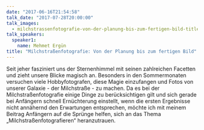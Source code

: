 ```yaml
---
date: "2017-06-16T21:54:58"
talk_date: "2017-07-28T20:00:00"
talk_images:
  - milchstrassenfotografie-von-der-planung-bis-zum-fertigen-bild-title.jpg
talk_speakers:
  speaker1:
    name: Mehmet Ergün
title: "Milchstraßenfotografie: Von der Planung bis zum fertigen Bild"
---
```


Seit jeher fasziniert uns der Sternenhimmel mit seinen zahlreichen Facetten und zieht unsere Blicke magisch an. Besonders in den Sommermonaten versuchen viele Hobbyfotografen, diese Magie einzufangen und Fotos von unserer Galaxie - der Milchstraße - zu machen. Da es bei der Milchstraßenfotografie einige Dinge zu berücksichtigen gilt und sich gerade bei Anfängern schnell Ernüchterung einstellt, wenn die ersten Ergebnisse nicht annähernd den Erwartungen entsprechen, möchte ich mit meinem Beitrag Anfängern auf die Sprünge helfen, sich an das Thema „Milchstraßenfotografieren“ heranzutrauen.
